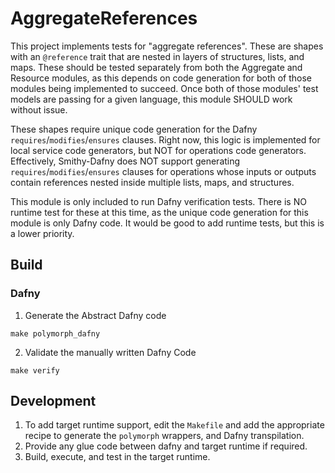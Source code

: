 # AggregateReferences

This project implements tests for "aggregate references".
These are shapes with an `@reference` trait that are nested in layers of structures, lists, and maps.
These should be tested separately from both the Aggregate and Resource modules,
as this depends on code generation for both of those modules being implemented to succeed.
Once both of those modules' test models are passing for a given language,
this module SHOULD work without issue.

These shapes require unique code generation for the Dafny `requires`/`modifies`/`ensures` clauses.
Right now, this logic is implemented for local service code generators, but NOT for operations code generators.
Effectively, Smithy-Dafny does NOT support generating `requires`/`modifies`/`ensures` clauses
for operations whose inputs or outputs contain references nested inside multiple lists, maps, and structures.

This module is only included to run Dafny verification tests.
There is NO runtime test for these at this time,
as the unique code generation for this module is only Dafny code.
It would be good to add runtime tests, but this is a lower priority.

## Build

### Dafny

1. Generate the Abstract Dafny code

```
make polymorph_dafny
```

2. Validate the manually written Dafny Code

```
make verify
```

## Development

1. To add target runtime support,
   edit the `Makefile` and add the appropriate recipe to
   generate the `polymorph` wrappers, and Dafny transpilation.
2. Provide any glue code between dafny and target runtime if required.
3. Build, execute, and test in the target runtime.
